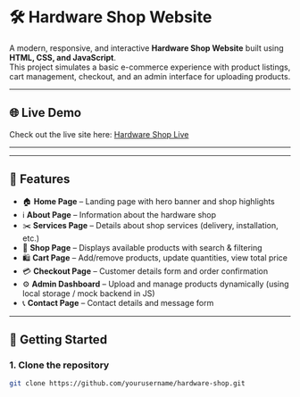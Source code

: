 # 🛠️ Hardware Shop Website  

A modern, responsive, and interactive **Hardware Shop Website** built using **HTML, CSS, and JavaScript**.  
This project simulates a basic e-commerce experience with product listings, cart management, checkout, and an admin interface for uploading products.  

---

## 🌐 Live Demo  
Check out the live site here: [Hardware Shop Live](https://nasseh98.github.io/Shakir_Hardware/admin.html)  

---



---

## 🎨 Features  

- 🏠 **Home Page** – Landing page with hero banner and shop highlights  
- ℹ️ **About Page** – Information about the hardware shop  
- ✂️ **Services Page** – Details about shop services (delivery, installation, etc.)  
- 🛒 **Shop Page** – Displays available products with search & filtering  
- 🛍️ **Cart Page** – Add/remove products, update quantities, view total price  
- 💳 **Checkout Page** – Customer details form and order confirmation  
- ⚙️ **Admin Dashboard** – Upload and manage products dynamically (using local storage / mock backend in JS)  
- 📞 **Contact Page** – Contact details and message form  

---

## 🚀 Getting Started  

### 1. Clone the repository  
```bash
git clone https://github.com/yourusername/hardware-shop.git
